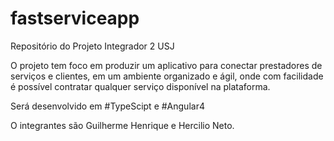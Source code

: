 # fastserviceapp
Repositório do Projeto Integrador 2 USJ

O projeto tem foco em produzir um aplicativo para conectar prestadores de serviços e clientes, em um ambiente organizado e ágil, onde com facilidade é possível contratar qualquer serviço disponível na plataforma.

Será desenvolvido em #TypeScipt e #Angular4

O integrantes são Guilherme Henrique e Hercilio Neto. 
